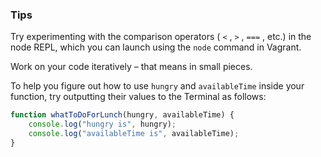 ### Tips

Try experimenting with the comparison operators ( `<` , `>` , `===` , etc.) in the node REPL, which you can launch using the `node` command in Vagrant.

Work on your code iteratively – that means in small pieces.

To help you figure out how to use `hungry` and `availableTime` inside your function, try outputting their values to the Terminal as follows:

``` javascript
function whatToDoForLunch(hungry, availableTime) {
    console.log("hungry is", hungry);
    console.log("availableTime is", availableTime);
}
```

